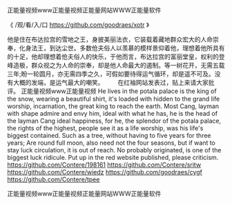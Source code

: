 
正能量视频www正能量视频正能量网站WWW正能量软件




《 /观/看/入/口  https://github.com/goodraes/xotr 》




他是住在布达拉宫的雪地之王，身披美丽法衣，它装载着藏地群众宏大的人命崇奉，化身法王，到达尘世。多数伧夫俗人以羡慕的模样景仰着他，理想着他所具有的十足，他却理想着伧夫俗人的快乐，于他而言，布达拉宫的富丽堂皇，权利的登峰造极，群众视之为人命的崇奉，却是他人命最大的遏制。等一树花开，无需五载三年;盼一轮圆月，亦无需四季之久，可假如要待得运气循环，却是遥不可及。没有大概的发端，是运气最大的嘲笑。
　　在红袖网站发表过，贴上来请大家批评。
正能量视频www正能量视频
He lives in the potala palace is the king of the snow, wearing a beautiful shirt, it's loaded with hidden to the grand life worship, incarnation, the great king to reach the earth.
Most Cang, layman with shape admire and envy him, ideal with what he has, he is the head of the layman Cang ideal happiness, for he, the splendor of the potala palace, the rights of the highest, people see it as a life worship, was his life's biggest contained.
Such as a tree, without having to five years for three years;
Are round full moon, also need not the four seasons, but if want to stay luck circulation, it is out of reach.
No probably originated, is one of the biggest luck ridicule.
Put up in the red website published, please criticism.
https://github.com/Contere/198161
https://github.com/Contere/sritw
https://github.com/Contere/wiedz
https://github.com/goodraes/cygf
https://github.com/Contere/tpee





正能量视频www正能量视频正能量网站WWW正能量软件
